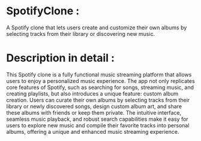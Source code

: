 # SpotifyClone :
A Spotify clone that lets users create and customize their own albums by selecting tracks from their library or discovering new music.
# Description in detail :
This Spotify clone is a fully functional music streaming platform that allows users to enjoy a personalized music experience. The app not only replicates core features of Spotify, such as searching for songs, streaming music, and creating playlists, but also introduces a unique feature: custom album creation. Users can curate their own albums by selecting tracks from their library or newly discovered songs, design custom album art, and share these albums with friends or keep them private. The intuitive interface, seamless music playback, and robust search capabilities make it easy for users to explore new music and compile their favorite tracks into personal albums, offering a unique and enhanced music streaming experience.
